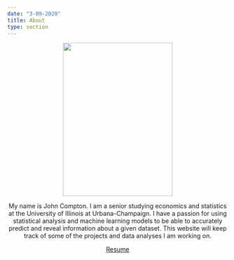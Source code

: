 ```yaml
---
date: "3-09-2020"
title: About
type: section
---
```


<center>
  <img src = "https://i.imgur.com/4ZzlHk6.jpg" width = "250" height = "350" />
<center>

My name is John Compton. I am a senior studying economics and statistics at the University of Illinois at Urbana-Champaign. I have a passion for using statistical analysis and machine learning models to be able to accurately predict and reveal information about a given dataset. This website will keep track of some of the projects and data analyses I am working on.

<a href="https://srv-file11.gofile.io/download/UUpCTn/Compton_John_Resume.docx" download>Resume</a>